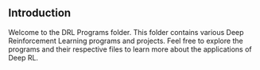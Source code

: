## Introduction


Welcome to the DRL Programs folder. This folder contains various Deep Reinforcement Learning programs and projects.
Feel free to explore the programs and their respective files to learn more about the applications of Deep RL.
